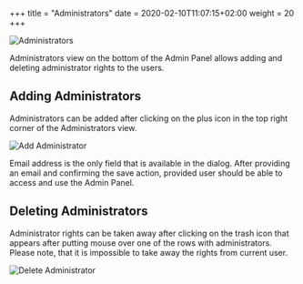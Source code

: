 +++
title = "Administrators"
date = 2020-02-10T11:07:15+02:00
weight = 20
+++

![Administrators](/img/kubermatic/master/ui/admins.png?classes=shadow,border "Administrators View")

Administrators view on the bottom of the Admin Panel allows adding and deleting administrator rights to the users.

## Adding Administrators
Administrators can be added after clicking on the plus icon in the top right corner of the Administrators view.

![Add Administrator](/img/kubermatic/master/ui/admin-add.png?classes=shadow,border&height=200 "Administrator Add Dialog")

Email address is the only field that is available in the dialog. After providing an email and confirming the save action,
provided user should be able to access and use the Admin Panel.

## Deleting Administrators
Administrator rights can be taken away after clicking on the trash icon that appears after putting mouse over one of the
rows with administrators. Please note, that it is impossible to take away the rights from current user.

![Delete Administrator](/img/kubermatic/master/ui/admin-delete.png?classes=shadow,border&height=200 "Administrator Delete Dialog")

